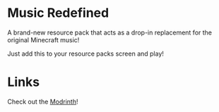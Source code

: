 # Music Redefined
A brand-new resource pack that acts as a drop-in replacement for the original Minecraft music!

Just add this to your resource packs screen and play!
# Links
Check out the [Modrinth](https://modrinth.com/resourcepack/music-redefined)!
